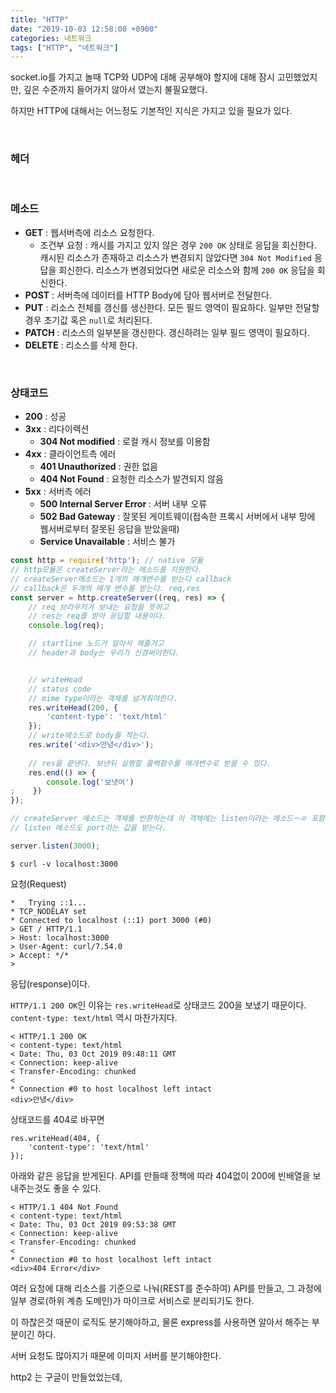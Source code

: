 ```yaml
---
title: "HTTP"
date: "2019-10-03 12:58:00 +0900"
categories: 네트워크
tags: ["HTTP", "네트워크"]
---
```


socket.io를 가지고 놀때 TCP와 UDP에 대해 공부해야 할지에 대해 잠시 고민했었지만, 깊은 수준까지 들어가지 않아서 였는지 불필요했다.

하지만 HTTP에 대해서는 어느정도 기본적인 지식은 가지고 있을 필요가 있다. 

<br>

### 헤더

<br>

### 메소드

- **GET** : 웹서버측에 리소스 요청한다.
    - 조건부 요청 : 캐시를 가지고 있지 않은 경우 `200 OK` 상태로 응답을 회신한다. 캐시된 리소스가 존재하고 리소스가 변경되지 않았다면 `304 Not Modified` 응답을 회신한다. 리소스가 변경되었다면 새로운 리소스와 함께 `200 OK` 응답을 회신한다.
- **POST** : 서버측에 데이터를 HTTP Body에 담아 웹서버로 전달한다.
- **PUT** : 리소스 전체를 갱신를 생신한다. 모든 필드 영역이 필요하다. 일부만 전달할 경우 초기값 혹은 `null`로 처리된다.
- **PATCH** : 리소스의 일부분을 갱신한다. 갱신하려는 일부 필드 영역이 필요하다.
- **DELETE** : 리소스를 삭제 한다.


<br>

### 상태코드

- **200** : 성공
- **3xx** : 리다이렉션
  - **304 Not modified** : 로컬 캐시 정보를 이용함
- **4xx** : 클라이언트측 에러
  - **401 Unauthorized** : 권한 없음
  - **404 Not Found** : 요청한 리소스가 발견되지 않음
- **5xx** : 서버측 에러
  - **500 Internal Server Error** : 서버 내부 오류
  - **502 Bad Gateway** : 잘못된 게이트웨이(접속한 프록시 서버에서 내부 망에 웹서버로부터 잘못된 응답을 받았을때)
  - **Service Unavailable** : 서비스 불가



```js
const http = require('http'); // native 모듈
// http모듈은 createServer라는 메소드를 지원한다. 
// createServer메소드는 1개의 매개변수를 받는다 callback
// callback은 두개의 매개 변수를 받는다. req,res
const server = http.createServer((req, res) => {
    // req 브라우저가 보내는 요청을 뜻하고
    // res는 req를 받아 응답할 내용이다.
    console.log(req);

    // startline 노드가 알아서 해줄거고
    // header과 body는 우리가 신경써야한다.


    // writeHead
    // status code
    // mime type이라는 객체를 넘겨줘야한다.
    res.writeHead(200, {
        'content-type': 'text/html'
    });
    // write메소드로 body를 적는다.
    res.write('<div>안녕</div>');
    
    // res을 끝낸다. 보낸뒤 실행할 콜백함수를 매개변수로 받을 수 있다.
    res.end(() => {
        console.log('보냇어')
;    })
});

// createServer 메소드는 객체를 반환하는데 이 객체에는 listen이라는 메소드ㅡㄹ 포함한다.
// listen 메소드도 port라는 값을 받는다.

server.listen(3000);
```


```
$ curl -v localhost:3000
```

요청(Request) 

```
*   Trying ::1...
* TCP_NODELAY set
* Connected to localhost (::1) port 3000 (#0)
> GET / HTTP/1.1
> Host: localhost:3000
> User-Agent: curl/7.54.0
> Accept: */*
>
```

응답(response)이다. 


`HTTP/1.1 200 OK`인 이유는 `res.writeHead`로 상태코드 200을 보냈기 때문이다. `content-type: text/html` 역시 마찬가지다.

```
< HTTP/1.1 200 OK
< content-type: text/html
< Date: Thu, 03 Oct 2019 09:48:11 GMT
< Connection: keep-alive
< Transfer-Encoding: chunked
<
* Connection #0 to host localhost left intact
<div>안녕</div>
```

상태코드를 404로 바꾸면 

```
res.writeHead(404, {
    'content-type': 'text/html'
});
```

아래와 같은 응답을 받게된다. API를 만들때 정책에 따라 404없이 200에 빈배열을 보내주는것도 좋을 수 있다.

```
< HTTP/1.1 404 Not Found
< content-type: text/html
< Date: Thu, 03 Oct 2019 09:53:38 GMT
< Connection: keep-alive
< Transfer-Encoding: chunked
<
* Connection #0 to host localhost left intact
<div>404 Error</div>
```

여러 요청에 대해 리소스를 기준으로 나눠(REST를 준수하여) API를 만들고, 그 과정에 일부 경로(하위 계층 도메인)가 마이크로 서비스로 분리되기도 한다.

이 하찮은것 때문이 로직도 분기해야하고, 물론 express를 사용하면 알아서 해주는 부분이긴 하다.

서버 요청도 많아지기 때문에 이미지 서버를 분기해야한다.

http2 는 구글이 만들었었는데, 